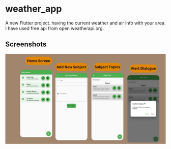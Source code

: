 # weather_app

A new Flutter project.
having the current weather and air info with your area.
I have used free api from open weatherapi.org.

## Screenshots

![App Screenshot](https://github.com/HH-Tushar/class_note/blob/main/snaps/Class%20Note%20%20App.jpg?raw=true)
